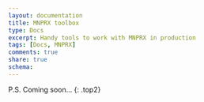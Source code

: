 ```yaml
---
layout: documentation
title: MNPRX toolbox
type: Docs
excerpt: Handy tools to work with MNPRX in production
tags: [Docs, MNPRX]
comments: true
share: true
schema:
---
```



P.S. Coming soon...
{: .top2}
